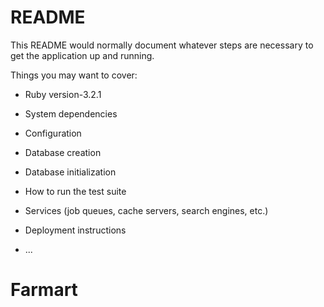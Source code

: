 # README

This README would normally document whatever steps are necessary to get the
application up and running.

Things you may want to cover:

* Ruby version-3.2.1

* System dependencies

* Configuration

* Database creation

* Database initialization

* How to run the test suite

* Services (job queues, cache servers, search engines, etc.)

* Deployment instructions

* ...
# Farmart
